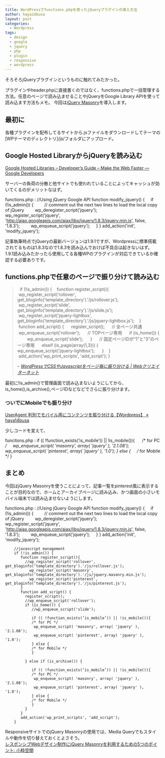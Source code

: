 ```yaml
---
title: WordPressでfunctions.phpを使ったjQueryプラグインの導入方法
author: haya14busa
layout: post
categories:
  - Wordpress
tags:
  - design
  - google
  - jquery
  - php
  - plugin
  - responsive
  - wordpress
---
```

そろそろjQueryプラグインというものに触れてみたかった。

プラグインやheader.phpに直接書くのではなく、functions.phpで一括管理する方法。任意のページで読み込ませることやjQueryをGoogle Library APIを使って読み込ます方法もメモ。 今回は[jQuery Masonry][1]を導入します。

## 最初に

各種プラグインを配布してるサイトから.jsファイルをダウンロードしてテーマの[WPテーマのディレクトリ]/js/フォルダにアップロード。

## Google Hosted LibraryからjQueryを読み込む

[Google Hosted Libraries &#8211; Developer&#8217;s Guide &#8211; Make the Web Faster — Google Developers][2]

サーバーの負荷の分散と他サイトでも使われていることによってキャッシュが効いてくるのがメリットなはず。

functions.php
:       //Using jQuery Google API
        function modify_jquery() {
            if (!is_admin()) {
                // comment out the next two lines to load the local copy of jQuery
                wp_deregister_script('jquery');
                wp_register_script('jquery', 'http://ajax.googleapis.com/ajax/libs/jquery/1.8.3/jquery.min.js', false, '1.8.3');
                wp_enqueue_script('jquery');
            }
        }
        add_action('init', 'modify_jquery');
        

記事執筆時点でjQueryの最新バージョンは1.9.1ですが、Wordpressに標準搭載されてるものは1.8.3なので1.8.3を読み込んでおけば不具合は起きないはず。  
1.9.1読み込みたかったら使用してる各種WPのプラグインが対応できているか確認する必要ありです。

## functions.phpで任意のページで振り分けて読み込む

>  
>     if (!is_admin()) {
>        function register_script(){
>          wp_register_script('rollover', get_bloginfo('template_directory').'/js/rollover.js');
>          wp_register_script('slide', get_bloginfo('template_directory').'/js/slide.js');
>          wp_register_script('jquery-lightbox', get_bloginfo('template_directory').'/js/jquery-lightbox.js');
>        }
>        function add_script() {
>          register_script();
>          // 全ページ共通
>          wp_enqueue_script('rollover');
>          // TOPページ専用
>          if (is_home()) {
>             wp_enqueue_script('slide');
>          }
>          // 固定ページIDが“1”と“3”のページ専用
>          elseif (is_page(array(1,3))) {
>             wp_enqueue_script('jquery-lightbox');
>          }
>        }
>        add_action('wp_print_scripts', 'add_script');
>     }
>       
> 
> &#8211; <cite><a href="http://www.webcreator-net.com/tips_memo/wordpress/20111229230125.html">WordPressでCSSやJavascriptをページ毎に振り分ける | Webクリエイターネット</a></cite>

最初に!is\_admin()で管理画面で読み込まないようにしてから、is\_home(),is_archive(),ページIDなどなどでさらに振り分けます。

### ついでにMobileでも振り分け

[UserAgent 判別でモバイル用にコンテンツを振り分ける【Wordpress】 « haya14busa][3]

少しコードを変えて、

funcitons.php
:       if (( !function_exists(’is_mobile’)) || !is_mobile()){ 
            /* for PC */
            wp_enqueue_script( 'masonry', array( 'jquery' ), '2.1.08');
            wp_enqueue_script( 'pinterest', array( 'jquery' ), '1.0');
        } else {
            /* for Mobile */
        }
        

## まとめ

今回はjQuery Masonryを使うことによって、記事一覧をpinterest風に表示することが目的なので、ホームとアーカイブページに読み込み、かつ画面の小さいモバイル端末では読み込ませないようにします。

functions.php
:       //Using jQuery Google API
        function modify_jquery() {
            if (!is_admin()) {
                // comment out the next two lines to load the local copy of jQuery
                wp_deregister_script('jquery');
                wp_register_script('jquery', 'http://ajax.googleapis.com/ajax/libs/jquery/1.8.3/jquery.min.js', false, '1.8.3');
                wp_enqueue_script('jquery');
            }
        }
        add_action('init', 'modify_jquery');
        
        //javascript management
        if (!is_admin()) {
           function register_script(){
             //wp_register_script('rollover', get_bloginfo('template_directory').'/js/rollover.js');
               wp_register_script('masonry', get_bloginfo('template_directory').'/js/jquery.masonry.min.js');
               wp_register_script('pinterest', get_bloginfo('template_directory').'/js/pinterest.js');
           }
           function add_script() {
             register_script();
             //wp_enqueue_script('rollover');
             if (is_home()) {
                //wp_enqueue_script('slide');
        
                if (( !function_exists(’is_mobile’)) || !is_mobile()){ 
                /* for PC */
                 wp_enqueue_script( 'masonry', array( 'jquery' ), '2.1.08');
                 wp_enqueue_script( 'pinterest', array( 'jquery' ), '1.0');
                } else {
                /* for Mobile */
                }
        
             } else if (is_archive()) {
        
                if (( !function_exists(’is_mobile’)) || !is_mobile()){ 
                /* for PC */
                 wp_enqueue_script( 'masonry', array( 'jquery' ), '2.1.08');
                 wp_enqueue_script( 'pinterest', array( 'jquery' ), '1.0');
                } else {
                /* for Mobile */
                }
             }
           }
           add_action('wp_print_scripts', 'add_script');
        }
        

ResponsiveサイトでのjQuery Masonryの使用では、Media Queryでもスタイルや動作を切り替えておくとよさそう。  
[レスポンシブWebデザイン制作にjQuery Masonryを利用するための5つのポイント: 小粋空間][4]

 [1]: http://masonry.desandro.com/
 [2]: https://developers.google.com/speed/libraries/devguide#jquery
 [3]: http://haya14busa.com/detect-mobile-ua-in-wordpress/
 [4]: http://www.koikikukan.com/archives/2012/10/19-015555.php
